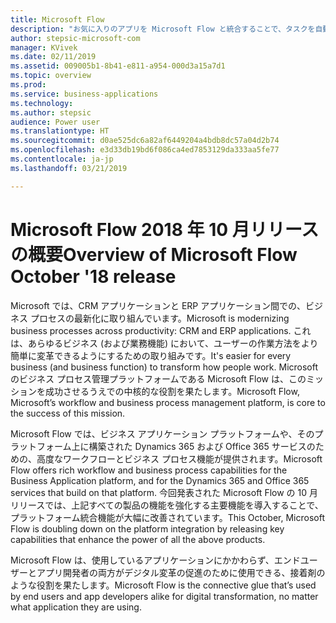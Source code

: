 ```yaml
---
title: Microsoft Flow
description: "お気に入りのアプリを Microsoft Flow と統合することで、タスクを自動化します。 ワークフローの自動化で、反復的なタスクを簡単にします。"
author: stepsic-microsoft-com
manager: KVivek
ms.date: 02/11/2019
ms.assetid: 009005b1-8b41-e811-a954-000d3a15a7d1
ms.topic: overview
ms.prod: 
ms.service: business-applications
ms.technology: 
ms.author: stepsic
audience: Power user
ms.translationtype: HT
ms.sourcegitcommit: d0ae525dc6a82af6449204a4bdb8dc57a04d2b74
ms.openlocfilehash: e3d33db19bd6f086ca4ed7853129da333aa5fe77
ms.contentlocale: ja-jp
ms.lasthandoff: 03/21/2019

---
```


# <a name="overview-of-microsoft-flow-october-18-release"></a><span data-ttu-id="1da87-104">Microsoft Flow 2018 年 10 月リリースの概要</span><span class="sxs-lookup"><span data-stu-id="1da87-104">Overview of Microsoft Flow October '18 release</span></span>

<span data-ttu-id="1da87-105">Microsoft では、CRM アプリケーションと ERP アプリケーション間での、ビジネス プロセスの最新化に取り組んでいます。</span><span class="sxs-lookup"><span data-stu-id="1da87-105">Microsoft is modernizing business processes across productivity: CRM and ERP applications.</span></span> <span data-ttu-id="1da87-106">これは、あらゆるビジネス (および業務機能) において、ユーザーの作業方法をより簡単に変革できるようにするための取り組みです。</span><span class="sxs-lookup"><span data-stu-id="1da87-106">It's easier for every business (and business function) to transform how people work.</span></span> <span data-ttu-id="1da87-107">Microsoft のビジネス プロセス管理プラットフォームである Microsoft Flow は、このミッションを成功させるうえでの中核的な役割を果たします。</span><span class="sxs-lookup"><span data-stu-id="1da87-107">Microsoft Flow, Microsoft’s workflow and business process management platform, is core to the success of this mission.</span></span>

<span data-ttu-id="1da87-108">Microsoft Flow では、ビジネス アプリケーション プラットフォームや、そのプラットフォーム上に構築された Dynamics 365 および Office 365 サービスのための、高度なワークフローとビジネス プロセス機能が提供されます。</span><span class="sxs-lookup"><span data-stu-id="1da87-108">Microsoft Flow offers rich workflow and business process capabilities for the Business Application platform, and for the Dynamics 365 and Office 365 services that build on that platform.</span></span> <span data-ttu-id="1da87-109">今回発表された Microsoft Flow の 10 月リリースでは、上記すべての製品の機能を強化する主要機能を導入することで、プラットフォーム統合機能が大幅に改善されています。</span><span class="sxs-lookup"><span data-stu-id="1da87-109">This October, Microsoft Flow is doubling down on the platform integration by releasing key capabilities that enhance the power of all the above products.</span></span>

<span data-ttu-id="1da87-110">Microsoft Flow は、使用しているアプリケーションにかかわらず、エンドユーザーとアプリ開発者の両方がデジタル変革の促進のために使用できる、接着剤のような役割を果たします。</span><span class="sxs-lookup"><span data-stu-id="1da87-110">Microsoft Flow is the connective glue that’s used by end users and app developers alike for digital transformation, no matter what application they are using.</span></span>

